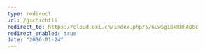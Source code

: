 ```yaml
---
type: redirect
url: /gschichtli
redirect_to: https://cloud.oxi.ch/index.php/s/6Uw5g16kRHFAQbc
redirect_enabled: true
date: "2016-01-24"
---
```

